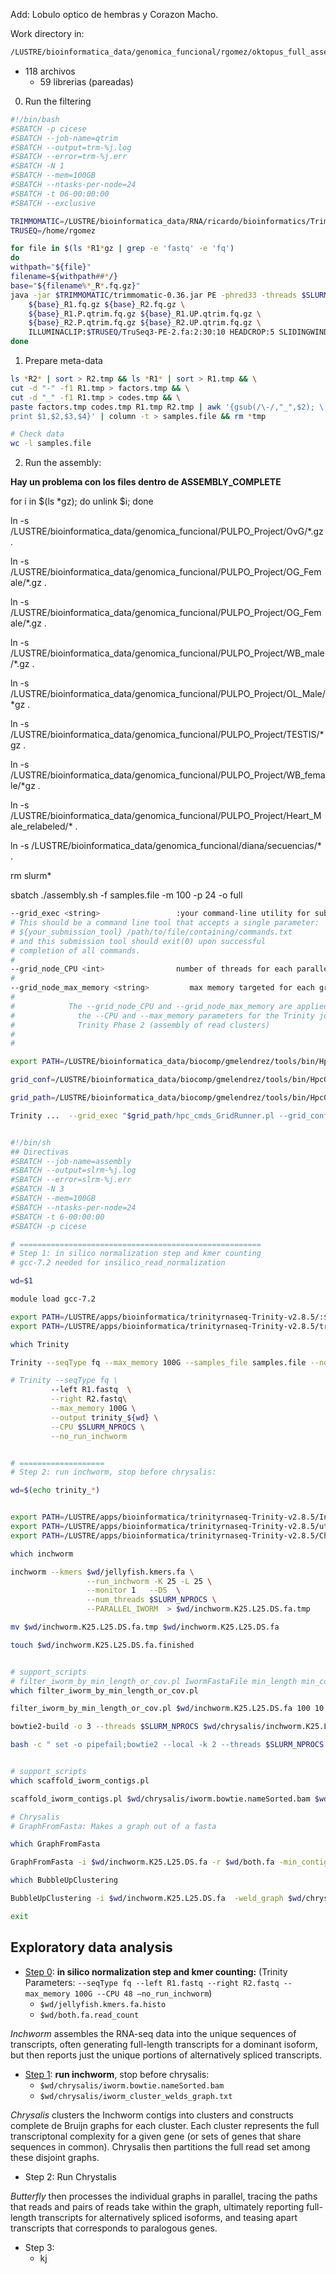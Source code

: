 Add: Lobulo optico de hembras y Corazon Macho.



Work directory in:

```bash
/LUSTRE/bioinformatica_data/genomica_funcional/rgomez/oktopus_full_assembly
```



- 118 archivos
  - 59 librerias (pareadas)



0) Run the filtering

```bash
#!/bin/bash
#SBATCH -p cicese
#SBATCH --job-name=qtrim 
#SBATCH --output=trm-%j.log 
#SBATCH --error=trm-%j.err 
#SBATCH -N 1
#SBATCH --mem=100GB
#SBATCH --ntasks-per-node=24 
#SBATCH -t 06-00:00:00 
#SBATCH --exclusive

TRIMMOMATIC=/LUSTRE/bioinformatica_data/RNA/ricardo/bioinformatics/Trimmomatic-0.36
TRUSEQ=/home/rgomez

for file in $(ls *R1*gz | grep -e 'fastq' -e 'fq') 
do 
withpath="${file}"
filename=${withpath##*/}
base="${filename%*_R*.fq.gz}" 
java -jar $TRIMMOMATIC/trimmomatic-0.36.jar PE -phred33 -threads $SLURM_NPROCS \
    ${base}_R1.fq.gz ${base}_R2.fq.gz \
    ${base}_R1.P.qtrim.fq.gz ${base}_R1.UP.qtrim.fq.gz \
    ${base}_R2.P.qtrim.fq.gz ${base}_R2.UP.qtrim.fq.gz \
    ILLUMINACLIP:$TRUSEQ/TruSeq3-PE-2.fa:2:30:10 HEADCROP:5 SLIDINGWINDOW:4:15 MINLEN:36 LEADING:5 TRAILING:5
done
```

1) Prepare meta-data

```bash
ls *R2* | sort > R2.tmp && ls *R1* | sort > R1.tmp && \
cut -d "-" -f1 R1.tmp > factors.tmp && \
cut -d "_" -f1 R1.tmp > codes.tmp && \
paste factors.tmp codes.tmp R1.tmp R2.tmp | awk '{gsub(/\-/,"_",$2); \
print $1,$2,$3,$4}' | column -t > samples.file && rm *tmp

# Check data
wc -l samples.file

```

2) Run the assembly:

**Hay un problema con los files dentro de ASSEMBLY_COMPLETE**

for i in $(ls *gz); do unlink $i; done



ln -s /LUSTRE/bioinformatica_data/genomica_funcional/PULPO_Project/OvG/*.gz .

ln -s /LUSTRE/bioinformatica_data/genomica_funcional/PULPO_Project/OG_Female/*.gz .

ln -s /LUSTRE/bioinformatica_data/genomica_funcional/PULPO_Project/OG_Female/*.gz .

ln -s /LUSTRE/bioinformatica_data/genomica_funcional/PULPO_Project/WB_male/*.gz .

ln -s /LUSTRE/bioinformatica_data/genomica_funcional/PULPO_Project/OL_Male/*gz .

ln -s /LUSTRE/bioinformatica_data/genomica_funcional/PULPO_Project/TESTIS/*gz .

ln -s /LUSTRE/bioinformatica_data/genomica_funcional/PULPO_Project/WB_female/*gz .

ln -s /LUSTRE/bioinformatica_data/genomica_funcional/PULPO_Project/Heart_Male_relabeled/* .

ln -s /LUSTRE/bioinformatica_data/genomica_funcional/diana/secuencias/* .



rm slurm*

sbatch ./assembly.sh -f samples.file -m 100 -p 24 -o full



```bash
--grid_exec <string>                 :your command-line utility for submitting jobs to the grid.
# This should be a command line tool that accepts a single parameter:
# ${your_submission_tool} /path/to/file/containing/commands.txt
# and this submission tool should exit(0) upon successful 
# completion of all commands.
#
--grid_node_CPU <int>                number of threads for each parallel process to leverage. (default: 1)
#
--grid_node_max_memory <string>         max memory targeted for each grid node. (default: 1G)
#
#            The --grid_node_CPU and --grid_node_max_memory are applied as 
#              the --CPU and --max_memory parameters for the Trinity jobs run in 
#              Trinity Phase 2 (assembly of read clusters)
#
#

export PATH=/LUSTRE/bioinformatica_data/biocomp/gmelendrez/tools/bin/HpcGridRunner:$PATH

grid_conf=/LUSTRE/bioinformatica_data/biocomp/gmelendrez/tools/bin/HpcGridRunner/hpc_conf/SLURM.test.conf

grid_path=/LUSTRE/bioinformatica_data/biocomp/gmelendrez/tools/bin/HpcGridRunner/

Trinity ...  --grid_exec "$grid_path/hpc_cmds_GridRunner.pl --grid_conf $grid_conf -c"



```



```bash
#!/bin/sh
## Directivas
#SBATCH --job-name=assembly
#SBATCH --output=slrm-%j.log
#SBATCH --error=slrm-%j.err
#SBATCH -N 3
#SBATCH --mem=100GB
#SBATCH --ntasks-per-node=24
#SBATCH -t 6-00:00:00
#SBATCH -p cicese

# ======================================================
# Step 1: in silico normalization step and kmer counting
# gcc-7.2 needed for insilico_read_normalization

wd=$1

module load gcc-7.2

export PATH=/LUSTRE/apps/bioinformatica/trinityrnaseq-Trinity-v2.8.5/:$PATH
export PATH=/LUSTRE/apps/bioinformatica/trinityrnaseq-Trinity-v2.8.5/trinity-plugins/jellyfish-2.2.6/bin/:$PATH

which Trinity

Trinity --seqType fq --max_memory 100G --samples_file samples.file --no_normalize_reads --CPU 24 --output trinity_out --no_salmon

# Trinity --seqType fq \
         --left R1.fastq  \
         --right R2.fastq\
         --max_memory 100G \
         --output trinity_${wd} \
         --CPU $SLURM_NPROCS \
         --no_run_inchworm


# ===================
# Step 2: run inchworm, stop before chrysalis:

wd=$(echo trinity_*)


export PATH=/LUSTRE/apps/bioinformatica/trinityrnaseq-Trinity-v2.8.5/Inchworm/bin/:$PATH
export PATH=/LUSTRE/apps/bioinformatica/trinityrnaseq-Trinity-v2.8.5/util/support_scripts/:$PATH
export PATH=/LUSTRE/apps/bioinformatica/trinityrnaseq-Trinity-v2.8.5/Chrysalis/bin/:$PATH

which inchworm

inchworm --kmers $wd/jellyfish.kmers.fa \
				 --run_inchworm -K 25 -L 25 \
				 --monitor 1   --DS  \
				 --num_threads $SLURM_NPROCS \
				 --PARALLEL_IWORM  > $wd/inchworm.K25.L25.DS.fa.tmp

mv $wd/inchworm.K25.L25.DS.fa.tmp $wd/inchworm.K25.L25.DS.fa

touch $wd/inchworm.K25.L25.DS.fa.finished


# support_scripts
# filter_iworm_by_min_length_or_cov.pl IwormFastaFile min_length min_cov
which filter_iworm_by_min_length_or_cov.pl

filter_iworm_by_min_length_or_cov.pl $wd/inchworm.K25.L25.DS.fa 100 10 > $wd/chrysalis/inchworm.K25.L25.DS.fa.min100

bowtie2-build -o 3 --threads $SLURM_NPROCS $wd/chrysalis/inchworm.K25.L25.DS.fa.min100 $wd/chrysalis/inchworm.K25.L25.DS.fa.min100 1>/dev/null

bash -c " set -o pipefail;bowtie2 --local -k 2 --threads $SLURM_NPROCS -f --score-min G,46,0 -x $wd/chrysalis/inchworm.K25.L25.DS.fa.min100 $wd/both.fa | samtools view -@ $SLURM_NPROCS -F4 -Sb - | samtools sort -m 2236962133 -@ $SLURM_NPROCS -no - - > $wd/chrysalis/iworm.bowtie.nameSorted.bam"


# support_scripts
which scaffold_iworm_contigs.pl

scaffold_iworm_contigs.pl $wd/chrysalis/iworm.bowtie.nameSorted.bam $wd/inchworm.K25.L25.DS.fa > $wd/chrysalis/iworm_scaffolds.txt

# Chrysalis
# GraphFromFasta: Makes a graph out of a fasta

which GraphFromFasta

GraphFromFasta -i $wd/inchworm.K25.L25.DS.fa -r $wd/both.fa -min_contig_length 200 -min_glue 2 -glue_factor 0.05 -min_iso_ratio 0.05 -t 24 -k 24 -kk 48  -scaffolding $wd/chrysalis/iworm_scaffolds.txt  > $wd/chrysalis/iworm_cluster_welds_graph.txt

which BubbleUpClustering

BubbleUpClustering -i $wd/inchworm.K25.L25.DS.fa  -weld_graph $wd/chrysalis/iworm_cluster_welds_graph.txt -min_contig_length 200  > $wd/chrysalis/GraphFromIwormFasta.out

exit

```



## Exploratory data analysis 

- <u>Step 0</u>: **in silico normalization step and kmer counting:**  (Trinity Parameters:   `--seqType fq --left R1.fastq --right R2.fastq --max_memory 100G --CPU 48 —no_run_inchworm`)
  - `$wd/jellyfish.kmers.fa.histo`
  - `$wd/both.fa.read_count`

*Inchworm* assembles the RNA-seq data into the unique sequences of transcripts, often generating full-length transcripts for a dominant isoform, but then reports just the unique portions of alternatively spliced transcripts.

- <u>Step 1</u>: **run inchworm**, stop before chrysalis:
  - `$wd/chrysalis/iworm.bowtie.nameSorted.bam`
  - `$wd/chrysalis/iworm_cluster_welds_graph.txt`

*Chrysalis* clusters the Inchworm contigs into clusters and constructs complete de Bruijn graphs for each cluster. Each cluster represents the full transcriptonal complexity for a given gene (or sets of genes that share sequences in common). Chrysalis then partitions the full read set among these disjoint graphs.

- Step 2: Run Chrystalis



*Butterfly* then processes the individual graphs in parallel, tracing the paths that reads and pairs of reads take within the graph, ultimately reporting full-length transcripts for alternatively spliced isoforms, and teasing apart transcripts that corresponds to paralogous genes.

- Step 3: 
  - kj



